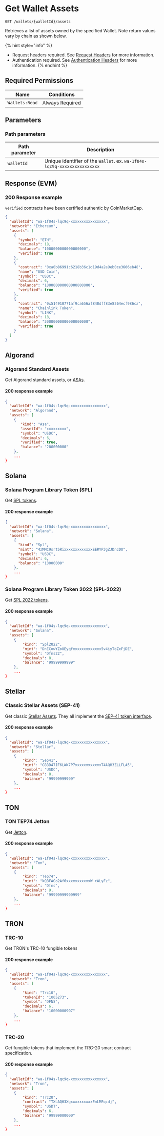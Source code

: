 # Get Wallet Assets

`GET /wallets/{walletId}/assets`

Retrieves a list of assets owned by the specified Wallet.  Note return values vary by chain as shown below.&#x20;

{% hint style="info" %}
* Request headers required. See [Request Headers](../../getting-started/request-headers.md) for more information.
* Authentication required. See [Authentication Headers](../../getting-started/request-headers.md#authentication-headers) for more information.
{% endhint %}

## Required Permissions

| Name           | Conditions      |
| -------------- | --------------- |
| `Wallets:Read` | Always Required |

## Parameters <a href="#request-example.1" id="request-example.1"></a>

### Path parameters <a href="#path-parameters" id="path-parameters"></a>

| Path parameter | Description                                                              |
| -------------- | ------------------------------------------------------------------------ |
| `walletId`     | Unique identifier of the `Wallet`. ex. `wa-1f04s-lqc9q-xxxxxxxxxxxxxxxx` |

## Response (EVM) <a href="#response" id="response"></a>

### 200 Response example <a href="#response-example" id="response-example"></a>

`verified` contracts have been certified authentic by CoinMarketCap.

```json
{
  "walletId": "wa-1f04s-lqc9q-xxxxxxxxxxxxxxxx",
  "network": "Ethereum",
  "assets": [
    {
      "symbol": "ETH",
      "decimals": 18,
      "balance": "1000000000000000000",
      "verified": true
    },
    {
      "contract": "0xa0b86991c6218b36c1d19d4a2e9eb0ce3606eb48",
      "name": "USD Coin",
      "symbol": "USDC",
      "decimals": 6,
      "balance": "100000000000000000000",
      "verified": true
    },
    {
      "contract": "0x514910771af9ca656af840dff83e8264ecf986ca",
      "name": "Chainlink Token",
      "symbol": "LINK",
      "decimals": 18,
      "balance": "20000000000000000000",
      "verified": true
    }
  ]
}
```

## Algorand <a href="#algorand" id="algorand"></a>

### Algorand Standard Assets <a href="#alogrand-asa" id="alogrand-asa"></a>

Get Algorand standard assets, or [ASAs](https://developer.algorand.org/docs/get-details/asa/).

#### 200 response example <a href="#asa-request-body" id="asa-request-body"></a>

```json
{
  "walletId": "wa-1f04s-lqc9q-xxxxxxxxxxxxxxxx",
  "network": "Algorand",
  "assets": [
    {
       "kind": "Asa",
       "assetId": "xxxxxxxxx",
       "symbol": "USDC",
       "decimals": 6,
       "verified": true,
       "balance": "200000000"
    },
    ...
}
```

## Solana <a href="#evm" id="evm"></a>

### Solana Program Library Token (SPL) <a href="#solana-spl" id="solana-spl"></a>

Get [SPL tokens](https://spl.solana.com/token).

#### 200 response example <a href="#spl-request-body" id="spl-request-body"></a>

```json
{
  "walletId": "wa-1f04s-lqc9q-xxxxxxxxxxxxxxxx",
  "network": "Solana",
  "assets": [
    {
      "kind": "Spl",
      "mint": "4zMMC9srt5RixxxxxxxxxxxxxEERYPJgZJDncDU",
      "symbol": "USDC",
      "decimals": 6,
      "balance": "10000000"
    },
    ...
}
```

### Solana Program Library Token 2022 (SPL-2022) <a href="#solana-spl2022" id="solana-spl2022"></a>

Get [SPL 2022 tokens](https://spl.solana.com/token-2022).

#### 200 response example <a href="#spl2022-request-body" id="spl2022-request-body"></a>

```json
{
  "walletId": "wa-1f04s-lqc9q-xxxxxxxxxxxxxxxx",
  "network": "Solana",
  "assets": [
    {
        "kind": "Spl2022",
        "mint": "DnECowYZoUEyqfxxxxxxxxxxxxx5v4iyToZxFjDZ",
        "symbol": "Dfns22",
        "decimals": 8,
        "balance": "99999999999"
    },
    ...
}
```

## Stellar <a href="#solana-spl2022" id="solana-spl2022"></a>

### Classic Stellar Assets (SEP-41) <a href="#stellar-sep41" id="stellar-sep41"></a>

Get classic [Stellar Assets](https://developers.stellar.org/docs/issuing-assets/anatomy-of-an-asset). They all implement the [SEP-41 token interface](https://github.com/stellar/stellar-protocol/blob/master/ecosystem/sep-0041.md).

#### 200 response example <a href="#sep41-request-body" id="sep41-request-body"></a>

```json
{
  "walletId": "wa-1f04s-lqc9q-xxxxxxxxxxxxxxxx",
  "network": "Stellar",
  "assets": [
    {
        "kind": "Sep41",
        "mint": "GBBD47IF6LWK7P7xxxxxxxxxxxxT4AQH3ZLLFLA5",
        "symbol": "USDC",
        "decimals": 8,
        "balance": "99999999999"
    },
    ...
}
```

## TON <a href="#solana" id="solana"></a>

### TON TEP74 Jetton <a href="#solana-spl" id="solana-spl"></a>

Get [Jetton](https://github.com/ton-blockchain/TEPs/blob/master/text/0074-jettons-standard.md).

#### 200 response example <a href="#spl-request-body" id="spl-request-body"></a>

```json
{
  "walletId": "wa-1f04s-lqc9q-xxxxxxxxxxxxxxxx",
  "network": "Ton",
  "assets": [
    {
        "kind": "Tep74",
        "mint": "kQBFAGo2Af6xxxxxxxxxxxW_cWLyFz",
        "symbol": "Dfns",
        "decimals": 9,
        "balance": "99999999999999"
    },
    ...
}
```

## TRON <a href="#tron" id="tron"></a>

### TRC-10 <a href="#tron-trc10" id="tron-trc10"></a>

Get TRON's TRC-10 fungible tokens

#### 200 response example <a href="#sep41-request-body" id="sep41-request-body"></a>

```json
{
  "walletId": "wa-1f04s-lqc9q-xxxxxxxxxxxxxxxx",
  "network": "Tron",
  "assets": [
    {
        "kind": "Trc10",
        "tokenId": "1005273",
        "symbol": "DFNS",
        "decimals": 6,
        "balance": "10000000997"
    },
    ...
}
```



### TRC-20 <a href="#trc10-request-body" id="trc10-request-body"></a>

Get fungible tokens that implement the TRC-20 smart contract specification.

#### 200 response example <a href="#sep41-request-body" id="sep41-request-body"></a>

```json
{
  "walletId": "wa-1f04s-lqc9q-xxxxxxxxxxxxxxxx",
  "network": "Tron",
  "assets": [
    {
        "kind": "Trc20",
        "contract": "TXLAQ63XgxxxxxxxxxxEmLMEqcdj",
        "symbol": "USDT",
        "decimals": 6,
        "balance": "99999000000"
    },
    ...
}
```

